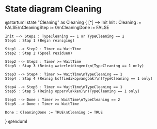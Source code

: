 # State diagram Cleaning

@startuml
state "Cleaning" as Cleaning {
    [*] --> Init
    Init : Cleaning := FALSE\nCleaningStep := 0\nCleaningDone := FALSE
    
    Init --> Step1 : TypeCleaning == 1 or TypeCleaning == 2
    Step1 : Stap 1 (Begin reiniging)
    
    Step1 --> Step2 : Timer >= WaitTime
    Step2 : Stap 2 (Spoel residuen)
    
    Step2 --> Step3 : Timer >= WaitTime
    Step3 : Stap 3 (Reinig waterleidingen)\n(TypeCleaning == 1 only)
    
    Step3 --> Step4 : Timer >= WaitTime\nTypeCleaning == 1
    Step4 : Stap 4 (Reinig koffiedikopvangbak)\n(TypeCleaning == 1 only)
    
    Step4 --> Step5 : Timer >= WaitTime\nTypeCleaning == 1
    Step5 : Stap 5 (Reinig oppervlakken)\n(TypeCleaning == 1 only)
    
    Step3 --> Done : Timer >= WaitTime\nTypeCleaning == 2
    Step5 --> Done : Timer >= WaitTime
    
    Done : CleaningDone := TRUE\nCleaning := TRUE
}
@enduml
